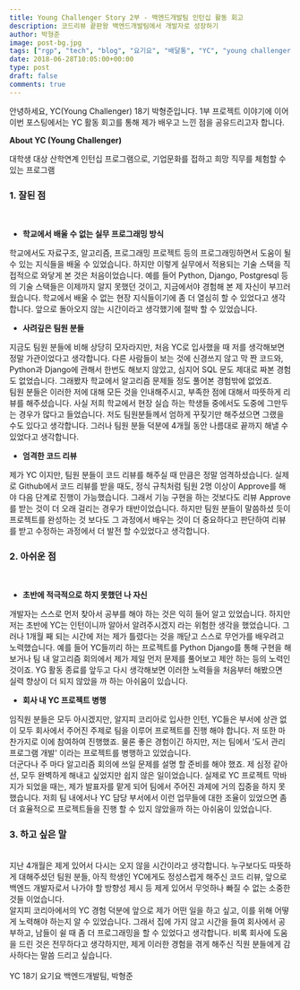 ```yaml
---
title: Young Challenger Story 2부 - 백엔드개발팀 인턴십 활동 회고
description: 코드리뷰 끝판왕 백엔드개발팀에서 개발자로 성장하기
author: 박형준
image: post-bg.jpg
tags: ["rgp", "tech", "blog", "요기요", "배달통", "YC", "young challenger", "백엔드개발팀", "인턴", "인턴십", "스타트업", "코드리뷰"]
date: 2018-06-28T10:05:00+00:00
type: post
draft: false
comments: true
---
```

안녕하세요, YC(Young Challenger) 18기 박형준입니다. 1부 프로젝트 이야기에 이어 이번 포스팅에서는 YC 활동 회고를 통해 제가 배우고 느낀 점을 공유드리고자 합니다.

**About YC (Young Challenger)**

대학생 대상 산학연계 인턴십 프로그램으로, 기업문화를 접하고 희망 직무를 체험할 수 있는 프로그램
<br>
### 1. 잘된 점
<br>

- **학교에서 배울 수 없는 실무 프로그래밍 방식**

 학교에서도 자료구조, 알고리즘, 프로그래밍 프로젝트 등의 프로그래밍하면서 도움이 될 수 있는 지식들을 배울 수 있었습니다. 하지만 이렇게 실무에서 적용되는 기술 스택을 직접적으로 와닿게 본 것은 처음이었습니다. 예를 들어 Python, Django, Postgresql 등의 기술 스택들은 이제까지 알지 못했던 것이고, 지금에서야 경험해 본 제 자신이 부끄러 웠습니다. 학교에서 배울 수 없는 현장 지식들이기에 좀 더 열심히 할 수 있었다고 생각합니다. 앞으로 돌아오지 않는 시간이라고 생각했기에 절박 할 수 있었습니다.

- **사려깊은 팀원 분들**

 지금도 팀원 분들에 비해 상당히 모자라지만, 처음 YC로 입사했을 때 저를 생각해보면 정말 가관이었다고 생각합니다. 다른 사람들이 보는 것에 신경쓰지 않고 막 짠 코드와, Python과 Django에 관해서 한번도 해보지 않았고, 심지어 SQL 문도 제대로 짜본 경험도 없었습니다. 그래봤자 학교에서 알고리즘 문제들 정도 풀어본 경험밖에 없었죠.
 <br>
 팀원 분들은 이러한 저에 대해 모든 것을 인내해주시고, 부족한 점에 대해서 따뜻하게 리뷰를 해주셨습니다. 사실 저희 학교에서 현장 실습 하는 학생들 중에서도 도중에 그만두는 경우가 많다고 들었습니다. 저도 팀원분들께서 엄하게 꾸짖기만 해주셨으면 그랬을 수도 있다고 생각합니다. 그러나 팀원 분들 덕분에 4개월 동안 나름대로 끝까지 해낼 수 있었다고 생각합니다.

- **엄격한 코드 리뷰**

 제가 YC 이지만, 팀원 분들이 코드 리뷰를 해주실 때 만큼은 정말 엄격하셨습니다. 실제로 Github에서 코드 리뷰를 받을 때도, 정식 규칙처럼 팀원 2명 이상이 Approve를 해야 다음 단계로 진행이 가능했습니다. 그래서 기능 구현을 하는 것보다도 리뷰 Approve를 받는 것이 더 오래 걸리는 경우가 태반이었습니다. 하지만 팀원 분들이 말씀하셨 듯이 프로젝트를 완성하는 것 보다도 그 과정에서 배우는 것이 더 중요하다고 판단하여 리뷰를 받고 수정하는 과정에서 더 발전 할 수있었다고 생각합니다.
<br>
### 2. 아쉬운 점
<br>

- **초반에 적극적으로 하지 못했던 나 자신**

 개발자는 스스로 먼저 찾아서 공부를 해야 하는 것은 익히 들어 알고 있었습니다. 하지만 저는 초반에 YC는 인턴이니까 알아서 알려주시겠지 라는 위험한 생각을 했었습니다. 그러나 1개월 째 되는 시간에 저는 제가 틀렸다는 것을 깨닫고 스스로 무언가를 배우려고 노력했습니다. 예를 들어 YC들끼리 하는 프로젝트를 Python Django를 통해 구현을 해보거나 팀 내 알고리즘 회의에서 제가 제일 먼저 문제를 풀어보고 제안 하는 등의 노력인 것이죠. YG 활동 종료를 앞두고 다시 생각해보면 이러한 노력들을 처음부터 해봤으면 실력 향상이 더 되지 않았을 까 하는 아쉬움이 있습니다.

- **회사 내 YC 프로젝트 병행**

 임직원 분들은 모두 아시겠지만, 알지피 코리아로 입사한 인턴, YC들은 부서에 상관 없이 모두 회사에서 주어진 주제로 팀을 이루어 프로젝트를 진행 해야 합니다. 저 또한 마찬가지로 이에 참여하여 진행했죠. 물론 좋은 경험이긴 하지만, 저는 팀에서 ‘도서 관리 프로그램 개발' 이라는 프로젝트를 병행하고 있었습니다.
 <br>
 더군다나 주 마다 알고리즘 회의에 쓰일 문제를 설명 할 준비를 해야 했죠. 제 심정 같아선, 모두 완벽하게 해내고 싶었지만 쉽지 않은 일이었습니다. 실제로 YC 프로젝트 막바지가 되었을 때는, 제가 발표자를 맡게 되어 팀에서 주어진 과제에 거의 집중을 하지 못했습니다. 저희 팀 내에서나 YC 담당 부서에서 이런 업무들에 대한 조율이 있었으면 좀 더 효율적으로 프로젝트들을 진행 할 수 있지 않았을까 하는 아쉬움이 있었습니다.
<br>
### 3. 하고 싶은 말
<br>
지난 4개월은 제게 있어서 다시는 오지 않을 시간이라고 생각합니다. 누구보다도 따뜻하게 대해주셨던 팀원 분들,  아직 학생인 YC에게도 정성스럽게 해주신 코드 리뷰, 앞으로 백엔드 개발자로서 나가야 할 방향성 제시 등 제게 있어서 무엇하나 빠질 수 없는 소중한 것들 이었습니다.
<br>
알지피 코리아에서의 YC 경험 덕분에 앞으로 제가 어떤 일을 하고 싶고, 이를 위해 어떻게 노력해야 하는지 알 수 있었습니다. 그래서 집에 가지 않고 시간을 들여 회사에서 공부하고, 남들이 쉴 때 좀 더 프로그래밍을 할 수 있었다고 생각합니다. 비록 회사에 도움을 드린 것은 전무하다고 생각하지만, 제게 이러한 경험을 겪게 해주신 직원 분들에게 감사하다는 말씀 드리고 싶습니다.
<br>

<br>
 YC 18기 요기요 백엔드개발팀, 박형준